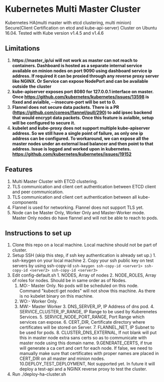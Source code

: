 # Kubernetes Multi Master Cluster
Kubernetes HA(multi master with etcd clustering, multi minion) Secure(Client Certification on etcd and kube-api-server) Cluster on Ubuntu 16.04.
Tested with Kube version v1.4.5 and v1.4.6
## Limitations
  1. **https://master_ip/ui will not work as master can not reach to containers. Dashboard is hosted as a separate internal service available on minion nodes on port 9090 using dashboard service ip address. If required it can be proxied through any reverse proxy server like NGINX. Or Service can expose NodePort and can be available outside the cluster**
  2. **kube-apiserver exposes port 8080 for 127.0.0.1 interface on master. Once https://github.com/kubernetes/kubernetes/issues/13598 is fixed and avialble, --insecure-port will be set to 0.**
  3. **Flannel does not secure data packets. There is a PR (https://github.com/coreos/flannel/pull/290) to add ipsec backend that would encrypt data packets. Once this feature is avialble, setup will be configured to secure it.**
  4. **kubelet and kube-proxy does not support multiple kube-apiserver address. So we still have a single point of failure, as only one ip address can be configured. To workaround, we can expose all the master nodes under an external load balancer and then point to that address. Issue is logged and worked upon in kubernetes. https://github.com/kubernetes/kubernetes/issues/19152**

## Features
  1. Multi Master Cluster with ETCD clustering. 
  2. TLS communication and client cert authentication between ETCD client and peer communication.
  3. TLS communication and client cert authentication between all kube-components
  4. Flannel is used for networking. Flannel does not support TLS yet.
  5. Node can be Master Only, Worker Only and Master-Worker mode. Master Only nodes do have flannel and will not be able to reach to pods.

## Instructions to set up
  1. Clone this repo on a local machine. Local machine should not be part of cluster.
  2. Setup SSH (skip this step, if ssh key authentication is already set up.)
    1. ssh-keygen on your local machine
    2. Copy your ssh public key on test servers by using ssh-copy-id
    ```
    ssh-keygen
    ssh-copy-id <server1>
    ssh-copy-id <server2>
    ssh-copy-id <server3>
    ```
  3. Edit config-default.sh
    1. NODES, Array of nodes
    2. NODE_ROLES, Array of roles for nodes. Should be in same order as of Nodes. 
      1. MO:- Master Only. No pods will be scheduled on this node. Command "kubectl get nodes" will not show this machine. As there is no kubelet binary on this machine. 
      2. WO:- Worker Only. 
      3. MW:- Master Worker
    3. DNS_SERVER_IP, IP Address of dns pod.
    4. SERVICE_CLUSTER_IP_RANGE, IP Range to be used by Kuberenetes Services.
    5. SERVICE_NODE_PORT_RANGE, Port Range which services can expose.
    6. CERT_DIR, Certificate directory where certificates will be stored on Server.
    7. FLANNEL_NET, IP Subnet to be used for pods.
    8. CLUSTER_DNS_EXTERNAL, If not blank will put this in master node extra sans certs so as to communicate with master node using this domain name.
    9.GENERATE_CERTS, if true will generate a ca cert and cert for each node. If false, we need to manually make sure that certificates with proper names are placed in CERT_DIR on all master and minion nodes.
    10.DEPLOY_TEST_DEPLOYMENT, Not supported yet. In future it will deploy a test-api and a NGINX reverse proxy to test the cluster.
  4. Run ./deploy-ha-cluster.sh

